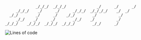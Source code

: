 ```
              _/_/_/  _/_/_/              _/      _/      _/
     _/_/_/    _/      _/      _/_/_/  _/_/_/_/    _/  _/
  _/_/        _/      _/    _/_/        _/          _/
     _/_/    _/      _/        _/_/    _/          _/
_/_/_/    _/_/_/  _/_/_/  _/_/_/        _/_/      _/
```

![Lines of code](https://img.shields.io/tokei/lines/github.com/yolona-oss/siisty?style=flat-square)
